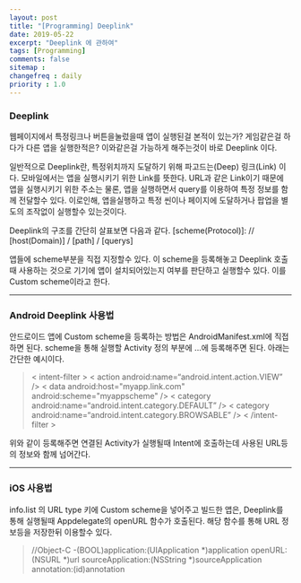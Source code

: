 ```yaml
---
layout: post
title: "[Programming] Deeplink"
date: 2019-05-22
excerpt: "Deeplink 에 관하여"
tags: [Programming]
comments: false
sitemap :
changefreq : daily
priority : 1.0
---
```


### Deeplink

웹페이지에서 특정링크나 버튼을눌렀을때 앱이 실행된걸 본적이 있는가? 게임같은걸 하다가 다른 앱을 실행한적은? 이와같은걸 가능하게 해주는것이 바로 Deeplink 이다.

일반적으로 Deeplink란, 특정위치까지 도달하기 위해 파고드는(Deep) 링크(Link) 이다. 모바일에서는 앱을 실행시키기 위한 Link를 뜻한다. URL과 같은 Link이기 때문에 앱을 실행시키기 위한 주소는 물론, 앱을 실행하면서 query를 이용하여 특정 정보를 함께 전달할수 있다. 이로인해, 앱을실행하고 특정 씬이나 페이지에 도달하거나 팝업을 별도의 조작없이 실행할수 있는것이다.

Deeplink의 구조를 간단히 살표보면 다음과 같다.
[scheme(Protocol)]: // [host(Domain)] / [path] / [querys]

앱들에 scheme부분을 직접 지정할수 있다. 이 scheme을 등록해놓고 Deeplink 호출때 사용하는 것으로 기기에 앱이 설치되어있는지 여부를 판단하고 실행할수 있다. 이를 Custom scheme이라고 한다.

---

### Android Deeplink 사용법

안드로이드 앱에 Custom scheme을 등록하는 방법은 AndroidManifest.xml에 직접 하면 된다. scheme을 통해 실행할 Activity 정의 부분에 <intent-filter>...</intent-filter>에 등록해주면 된다. 아래는 간단한 예시이다.

>  < intent-filter >
>   < action android:name=“android.intent.action.VIEW” />
>   < data
>       android:host="myapp.link.com"
>       android:scheme="myappscheme" />
>   < category android:name=“android.intent.category.DEFAULT” />
>   < category android:name=“android.intent.category.BROWSABLE” />
> < /intent-filter >

위와 같이 등록해주면 연결된 Activity가 실행될때 Intent에 호출하는데 사용된 URL등의 정보와 함께 넘어간다.

---

### iOS 사용법

info.list 의 URL type 키에 Custom scheme을 넣어주고 빌드한 앱은, Deeplink를 통해 실행될때 Appdelegate의 openURL 함수가 호출된다. 해당 함수를 통해 URL 정보등을 저장한뒤 이용할수 있다.

> //Object-C
> -(BOOL)application:(UIApplication *)application
>          openURL:(NSURL *)url
>          sourceApplication:(NSString *)sourceApplication
>          annotation:(id)annotation
